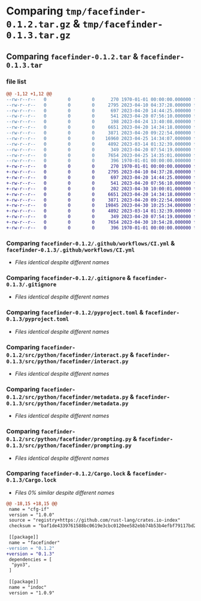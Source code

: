 # Comparing `tmp/facefinder-0.1.2.tar.gz` & `tmp/facefinder-0.1.3.tar.gz`

## Comparing `facefinder-0.1.2.tar` & `facefinder-0.1.3.tar`

### file list

```diff
@@ -1,12 +1,12 @@
--rw-r--r--   0        0        0      270 1970-01-01 00:00:00.000000 facefinder-0.1.2/Cargo.toml
--rw-r--r--   0        0        0     2795 2023-04-10 04:37:28.000000 facefinder-0.1.2/.github/workflows/CI.yml
--rw-r--r--   0        0        0      697 2023-04-20 14:44:25.000000 facefinder-0.1.2/.gitignore
--rw-r--r--   0        0        0      541 2023-04-20 07:56:10.000000 facefinder-0.1.2/pyproject.toml
--rw-r--r--   0        0        0      198 2023-04-24 13:40:08.000000 facefinder-0.1.2/src/python/facefinder/__init__.py
--rw-r--r--   0        0        0     6651 2023-04-20 14:34:18.000000 facefinder-0.1.2/src/python/facefinder/interact.py
--rw-r--r--   0        0        0     3871 2023-04-20 09:22:54.000000 facefinder-0.1.2/src/python/facefinder/metadata.py
--rw-r--r--   0        0        0    16960 2023-04-25 14:34:07.000000 facefinder-0.1.2/src/python/facefinder/metrics.py
--rw-r--r--   0        0        0     4892 2023-03-14 01:32:39.000000 facefinder-0.1.2/src/python/facefinder/prompting.py
--rw-r--r--   0        0        0      349 2023-04-20 07:54:19.000000 facefinder-0.1.2/src/rust/lib.rs
--rw-r--r--   0        0        0     7654 2023-04-25 14:35:01.000000 facefinder-0.1.2/Cargo.lock
--rw-r--r--   0        0        0      396 1970-01-01 00:00:00.000000 facefinder-0.1.2/PKG-INFO
+-rw-r--r--   0        0        0      270 1970-01-01 00:00:00.000000 facefinder-0.1.3/Cargo.toml
+-rw-r--r--   0        0        0     2795 2023-04-10 04:37:28.000000 facefinder-0.1.3/.github/workflows/CI.yml
+-rw-r--r--   0        0        0      697 2023-04-20 14:44:25.000000 facefinder-0.1.3/.gitignore
+-rw-r--r--   0        0        0      541 2023-04-20 07:56:10.000000 facefinder-0.1.3/pyproject.toml
+-rw-r--r--   0        0        0      202 2023-04-30 10:00:01.000000 facefinder-0.1.3/src/python/facefinder/__init__.py
+-rw-r--r--   0        0        0     6651 2023-04-20 14:34:18.000000 facefinder-0.1.3/src/python/facefinder/interact.py
+-rw-r--r--   0        0        0     3871 2023-04-20 09:22:54.000000 facefinder-0.1.3/src/python/facefinder/metadata.py
+-rw-r--r--   0        0        0    19845 2023-04-30 10:25:34.000000 facefinder-0.1.3/src/python/facefinder/metrics.py
+-rw-r--r--   0        0        0     4892 2023-03-14 01:32:39.000000 facefinder-0.1.3/src/python/facefinder/prompting.py
+-rw-r--r--   0        0        0      349 2023-04-20 07:54:19.000000 facefinder-0.1.3/src/rust/lib.rs
+-rw-r--r--   0        0        0     7654 2023-04-30 10:54:28.000000 facefinder-0.1.3/Cargo.lock
+-rw-r--r--   0        0        0      396 1970-01-01 00:00:00.000000 facefinder-0.1.3/PKG-INFO
```

### Comparing `facefinder-0.1.2/.github/workflows/CI.yml` & `facefinder-0.1.3/.github/workflows/CI.yml`

 * *Files identical despite different names*

### Comparing `facefinder-0.1.2/.gitignore` & `facefinder-0.1.3/.gitignore`

 * *Files identical despite different names*

### Comparing `facefinder-0.1.2/pyproject.toml` & `facefinder-0.1.3/pyproject.toml`

 * *Files identical despite different names*

### Comparing `facefinder-0.1.2/src/python/facefinder/interact.py` & `facefinder-0.1.3/src/python/facefinder/interact.py`

 * *Files identical despite different names*

### Comparing `facefinder-0.1.2/src/python/facefinder/metadata.py` & `facefinder-0.1.3/src/python/facefinder/metadata.py`

 * *Files identical despite different names*

### Comparing `facefinder-0.1.2/src/python/facefinder/prompting.py` & `facefinder-0.1.3/src/python/facefinder/prompting.py`

 * *Files identical despite different names*

### Comparing `facefinder-0.1.2/Cargo.lock` & `facefinder-0.1.3/Cargo.lock`

 * *Files 0% similar despite different names*

```diff
@@ -18,15 +18,15 @@
 name = "cfg-if"
 version = "1.0.0"
 source = "registry+https://github.com/rust-lang/crates.io-index"
 checksum = "baf1de4339761588bc0619e3cbc0120ee582ebb74b53b4efbf79117bd2da40fd"
 
 [[package]]
 name = "facefinder"
-version = "0.1.2"
+version = "0.1.3"
 dependencies = [
  "pyo3",
 ]
 
 [[package]]
 name = "indoc"
 version = "1.0.9"
```

